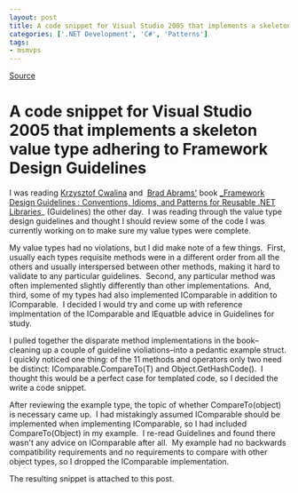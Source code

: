 ```yaml
---
layout: post
title: A code snippet for Visual Studio 2005 that implements a skeleton value type adhering to Framework Design Guidelines
categories: ['.NET Development', 'C#', 'Patterns']
tags:
- msmvps
---
```

[Source](http://blogs.msmvps.com/peterritchie/2006/03/25/a-code-snippet-for-visual-studio-2005-that-implements-a-skeleton-value-type-adhering-to-framework-design-guidelines/ "Permalink to A code snippet for Visual Studio 2005 that implements a skeleton value type adhering to Framework Design Guidelines")

# A code snippet for Visual Studio 2005 that implements a skeleton value type adhering to Framework Design Guidelines

I was reading [Krzysztof Cwalina][1] and  [Brad Abrams'][2] book [_Framework Design Guidelines : Conventions, Idioms, and Patterns for Reusable .NET Libraries][3]_ (Guidelines) the other day.  I was reading through the value type design guidelines and thought I should review some of the code I was currently working on to make sure my value types were complete.

My value types had no violations, but I did make note of a few things.  First, usually each types requisite methods were in a different order from all the others and usually interspersed between other methods, making it hard to validate to any particular guidelines.  Second, any particular method was often implemented slightly differently than other implementations.  And, third, some of my types had also implemented IComparable in addition to IComparable<T>.  I decided I would try and come up with reference implmentation of the IComparable<T> and IEquatble<T> advice in Guidelines for study.

I pulled together the disparate method implementations in the book–cleaning up a couple of guideline violiations–into a pedantic example struct.  I quickly noticed one thing: of the 11 methods and operators only two need be distinct: IComparable<T>.CompareTo(T) and Object.GetHashCode().  I thought this would be a perfect case for templated code, so I decided the write a code snippet.

After reviewing the example type, the topic of whether CompareTo(object) is necessary came up.  I had mistakingly assumed IComparable should be implemented when implementing IComparable<T>, so I had included CompareTo(Object) in my example.  I re-read Guidelines and found there wasn't any advice on IComparable after all.  My example had no backwards compatibility requirements and no requirements to compare with other object types, so I dropped the IComparable implementation.

The resulting snippet is attached to this post.

[1]: http://web.archive.org/web/20080525221946/http://blogs.msdn.com/kcwalina/
[2]: http://web.archive.org/web/20080525221946/http://blogs.msdn.com/brada
[3]: http://web.archive.org/web/20080525221946/http://www.amazon.com/exec/obidos/ASIN/0321246756/bradabramsblo-20

